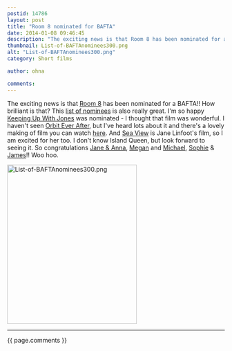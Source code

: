 ```yaml
---
postid: 14786
layout: post
title: "Room 8 nominated for BAFTA"
date: 2014-01-08 09:46:45
description: "The exciting news is that Room 8 has been nominated for a BAFTA!! How brilliant is that? This list of nominees is also really great. I&#8217;m so happy Keeping Up With Jones was nominated - I thought that film was&#8230;"
thumbnail: List-of-BAFTAnominees300.png
alt: "List-of-BAFTAnominees300.png"
category: Short films

author: ohna

comments:
---
```


<p>The exciting news is that <a href="http://www.youtube.com/watch?v=kp63Qpp8h4k">Room 8</a> has been nominated for a <span class="caps">BAFTA</span>!! How brilliant is that? This <a href="http://awards.bafta.org/award/2014/film">list of nominees</a> is also really great. I'm so happy <a href="http://www.lighthouse.org.uk/news/bfi-shorts-update-part-5">Keeping Up With Jones</a> was nominated - I thought that film was wonderful. I haven't seen <a href="http://www.lighthouse.org.uk/bfi-shorts-2012/orbit-ever-after">Orbit Ever After</a>, but I've heard lots about it and there's a lovely making of film you can watch <a href="http://vimeo.com/73152281">here</a>. And <a href="http://www.lighthouse.org.uk/bfi-shorts-2012/sea-view">Sea View</a> is Jane Linfoot's film, so I am excited for her too. I don't know Island Queen, but look forward to seeing it. So congratulations <a href="http://www.sigmafilms.com/films/sea-view-short/">Jane &amp; Anna</a>, <a href="http://incendiarypictures.com/">Megan</a> and <a href="http://michael-pearce.com/">Michael</a>, <a href="http://www.vennerfilm.com/">Sophie</a> &amp; <a href="http://www.jwgriffiths.com/">James</a>!! Woo hoo.</p>

<p><img alt="List-of-BAFTAnominees300.png" src="{{ site.baseurl }}/i/List-of-BAFTAnominees300.png" width="300" height="368" class="mt-image-none" style="" /></p>

<hr>

{{ page.comments }}



